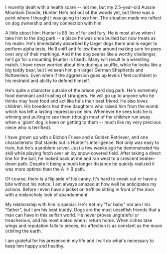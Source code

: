 I recently dealt with a health scare -- not me, but my 2.5-year-old Aussie Mountain Doodle, Hunter. He's not out of the woods yet, but there was a point where 
I thought I was going to lose him. The situation made me reflect on dog ownership and my connection with him.
<pic><caption>

A little about him:
Hunter is 85 lbs of fur and fury. He is most alive when I take him to the dog park -- a place he was once bullied but now treats as his realm. 
  He's immediately absorbed by larger dogs there and is eager to perform alpha tests. He'll sniff and follow them around making sure he pees over any of their markings. 
  And if the dog seems like a worthy challenger, he'll go for a mounting (Hunter is fixed). Many will result in a wrestling match. I have never worried about him during a scuffle, while he looks like a big teddy bear, but I've seen him pin larger German Shepherds and Rottweilers. Even when if the aggression goes up levels I feel confident in his restraint and ability to defend himself.

He's quite a character outside of the prison yard dog park. He's extremely food dominant and trusting of strangers. He will go up to anyone who he thinks may have food 
  and act like he's their best friend. He also loves children. His breeders had three daughters who raised him from the womb which has left a lasting impression on him.
  Whenever he sees kids he is whining and pulling to see them (though most of the children run away when a 'giant' dog is keen on getting to them -- much like my very precious niece who is terrified).

I have grown up with a Bichon Friese and a Golden Retriever, and one characteristic that stands out is Hunter's intelligence. Not only was easy to train, but he's a
  problem solver. Just a few weeks ago he demonstrated his skill while playing fetch over an icy snow-covered field. After taking a direct line for the ball, he looked back at me and ran west to a crescent beaten-down path. Despite it being a much longer distance he quickly realized it was more optimal than the A -> B path.

Of course, there is a flip side of his canny. It's hard to sneak out or have a bite without his notice. I am always amazed at how well he anticipates my actions.
  Before I even have a jacket on he'll be sitting in front of the door with a melancholy look of abandonment.

My relationship with him is special. He's not my "fur baby" nor am I his "father", but I am his best buddy. Dogs are the most unselfish friends that a man can
  have in this selfish world. He never proves ungrateful or treacherous, and his most elated when I return home. When riches take wings and reputation falls to pieces, his affection is as constant as the moon orbiting the earth.

I am grateful for his presence in my life and I will do what's necessary to keep him happy and healthy. 
